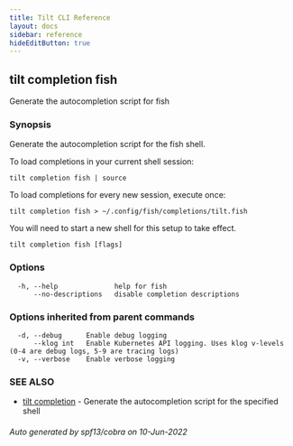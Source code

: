 ```yaml
---
title: Tilt CLI Reference
layout: docs
sidebar: reference
hideEditButton: true
---
```

## tilt completion fish

Generate the autocompletion script for fish

### Synopsis

Generate the autocompletion script for the fish shell.

To load completions in your current shell session:

	tilt completion fish | source

To load completions for every new session, execute once:

	tilt completion fish > ~/.config/fish/completions/tilt.fish

You will need to start a new shell for this setup to take effect.


```
tilt completion fish [flags]
```

### Options

```
  -h, --help              help for fish
      --no-descriptions   disable completion descriptions
```

### Options inherited from parent commands

```
  -d, --debug      Enable debug logging
      --klog int   Enable Kubernetes API logging. Uses klog v-levels (0-4 are debug logs, 5-9 are tracing logs)
  -v, --verbose    Enable verbose logging
```

### SEE ALSO

* [tilt completion](tilt_completion.html)	 - Generate the autocompletion script for the specified shell

###### Auto generated by spf13/cobra on 10-Jun-2022
